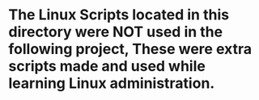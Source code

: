# The Linux Scripts located in this directory were NOT used in the following project, These were extra scripts made and used while learning Linux administration. 